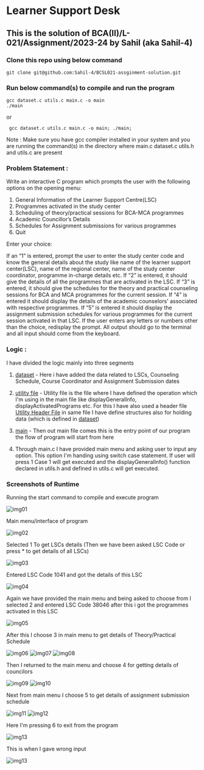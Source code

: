 # Learner Support Desk

## This is the solution of BCA(II)/L-021/Assignment/2023-24 by Sahil (aka Sahil-4)

### Clone this repo using below command

```
git clone git@github.com:Sahil-4/BCSL021-assginment-solution.git
```

### Run below command(s) to compile and run the program

```
gcc dataset.c utils.c main.c -o main
./main
```

or

```
 gcc dataset.c utils.c main.c -o main; ./main;
```

Note : Make sure you have gcc compiler installed in your system and you are running the command(s) in the directory where main.c dataset.c utils.h and utils.c are present

### Problem Statement :

Write an interactive C program which prompts the user with the following options on the opening menu:

1. General Information of the Learner Support Centre(LSC)
2. Programmes activated in the study center
3. Scheduling of theory/practical sessions for BCA-MCA programmes
4. Academic Councillor’s Details
5. Schedules for Assignment submissions for various programmes
6. Quit

Enter your choice:

If an “1” is entered, prompt the user to enter the study center code and know the general details about the study like name of the learner support center(LSC), name of the regional center, name of the study center coordinator, programme in-charge details etc.
If “2” is entered, it should give the details of all the programmes that are activated in the LSC.
If “3” is entered, it should give the schedules for the theory and practical counseling sessions for BCA and MCA programmes for the current session.
If “4” is entered it should display the details of the academic counselors' associated with respective programmes.
If “5” is entered it should display the assignment submission schedules for various programmes for the current session activated in that LSC.
If the user enters any letters or numbers other than the choice, redisplay the prompt.
All output should go to the terminal and all input should come from the keyboard.

### Logic :

I have divided the logic mainly into three segments

1.  [dataset](./dataset.c) - Here i have added the data related to LSCs, Counseling Schedule, Course Coordinator and Assignment Submission dates

2.  [utility file](./utils.c) - Utility file is the file where I have defined the operation which I'm using in the main file like displayGeneralInfo, displayActivatedPrograms etc. For this I have also used a header file [Utility Header File](./utils.h) in same file I have define structures also for holding data (which is defined in [dataset](./dataset.c))

3.  [main](./main.c) - Then out main file comes this is the entry point of our program the flow of program will start from here

4.  Through main.c I have provided main menu and asking user to input any option. This option I'm handing using switch case statement. If user will press 1 Case 1 will get executed and the displayGeneralInfo() function declared in utils.h and defined in utils.c will get executed.

### Screenshots of Runtime

Running the start command to compile and execute program

![img01](./Assets/image01.png)

Main menu/interface of program

![img02](./Assets/image02.png)

Selected 1 To get LSCs details (Then we have been asked LSC Code or press \* to get details of all LSCs)

![img03](./Assets/image03.png)

Entered LSC Code 1041 and got the details of this LSC

![img04](./Assets/image04.png)

Again we have provided the main menu and being asked to choose from I selected 2 and entered LSC Code 38046 after this i got the programmes activated in this LSC

![img05](./Assets/image05.png)

After this I choose 3 in main menu to get details of Theory/Practical Schedule

![img06](./Assets/image06.png)
![img07](./Assets/image07.png)
![img08](./Assets/image08.png)

Then I returned to the main menu and choose 4 for getting details of councilors

![img09](./Assets/image09.png)
![img10](./Assets/image10.png)

Next from main menu I choose 5 to get details of assignment submission schedule

![img11](./Assets/image11.png)
![img12](./Assets/image12.png)

Here I'm pressing 6 to exit from the program

![img13](./Assets/image13.png)

This is when I gave wrong input

![img13](./Assets/image14.png)
